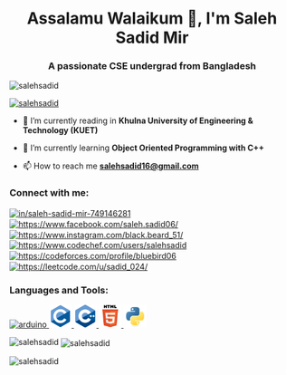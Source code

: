 <h1 align="center">Assalamu Walaikum 👋, I'm Saleh Sadid Mir</h1>
<h3 align="center">A passionate CSE undergrad from Bangladesh</h3>

<p align="left"> <img src="https://komarev.com/ghpvc/?username=salehsadid&label=Profile%20views&color=0e75b6&style=flat" alt="salehsadid" /> </p>

<p align="left"> <a href="https://github.com/ryo-ma/github-profile-trophy"><img src="https://github-profile-trophy.vercel.app/?username=salehsadid" alt="salehsadid" /></a> </p>

- 🔭 I’m currently reading in **Khulna University of Engineering & Technology (KUET)**

- 🌱 I’m currently learning **Object Oriented Programming with C++**

- 📫 How to reach me **salehsadid16@gmail.com**

<h3 align="left">Connect with me:</h3>
<p align="left">
<a href="https://linkedin.com/in/in/saleh-sadid-mir-749146281" target="blank"><img align="center" src="https://raw.githubusercontent.com/rahuldkjain/github-profile-readme-generator/master/src/images/icons/Social/linked-in-alt.svg" alt="in/saleh-sadid-mir-749146281" height="30" width="40" /></a>
<a href="https://fb.com/https://www.facebook.com/saleh.sadid06/" target="blank"><img align="center" src="https://raw.githubusercontent.com/rahuldkjain/github-profile-readme-generator/master/src/images/icons/Social/facebook.svg" alt="https://www.facebook.com/saleh.sadid06/" height="30" width="40" /></a>
<a href="https://instagram.com/https://www.instagram.com/black.beard_51/" target="blank"><img align="center" src="https://raw.githubusercontent.com/rahuldkjain/github-profile-readme-generator/master/src/images/icons/Social/instagram.svg" alt="https://www.instagram.com/black.beard_51/" height="30" width="40" /></a>
<a href="https://www.codechef.com/users/https://www.codechef.com/users/salehsadid" target="blank"><img align="center" src="https://cdn.jsdelivr.net/npm/simple-icons@3.1.0/icons/codechef.svg" alt="https://www.codechef.com/users/salehsadid" height="30" width="40" /></a>
<a href="https://codeforces.com/profile/https://codeforces.com/profile/bluebird06" target="blank"><img align="center" src="https://raw.githubusercontent.com/rahuldkjain/github-profile-readme-generator/master/src/images/icons/Social/codeforces.svg" alt="https://codeforces.com/profile/bluebird06" height="30" width="40" /></a>
<a href="https://www.leetcode.com/https://leetcode.com/u/sadid_024/" target="blank"><img align="center" src="https://raw.githubusercontent.com/rahuldkjain/github-profile-readme-generator/master/src/images/icons/Social/leet-code.svg" alt="https://leetcode.com/u/sadid_024/" height="30" width="40" /></a>
</p>

<h3 align="left">Languages and Tools:</h3>
<p align="left"> <a href="https://www.arduino.cc/" target="_blank" rel="noreferrer"> <img src="https://cdn.worldvectorlogo.com/logos/arduino-1.svg" alt="arduino" width="40" height="40"/> </a> <a href="https://www.cprogramming.com/" target="_blank" rel="noreferrer"> <img src="https://raw.githubusercontent.com/devicons/devicon/master/icons/c/c-original.svg" alt="c" width="40" height="40"/> </a> <a href="https://www.w3schools.com/cpp/" target="_blank" rel="noreferrer"> <img src="https://raw.githubusercontent.com/devicons/devicon/master/icons/cplusplus/cplusplus-original.svg" alt="cplusplus" width="40" height="40"/> </a> <a href="https://www.w3.org/html/" target="_blank" rel="noreferrer"> <img src="https://raw.githubusercontent.com/devicons/devicon/master/icons/html5/html5-original-wordmark.svg" alt="html5" width="40" height="40"/> </a> <a href="https://www.python.org" target="_blank" rel="noreferrer"> <img src="https://raw.githubusercontent.com/devicons/devicon/master/icons/python/python-original.svg" alt="python" width="40" height="40"/> </a> </p>

<p><img align="left" src="https://github-readme-stats.vercel.app/api/top-langs?username=salehsadid&show_icons=true&locale=en&layout=compact" alt="salehsadid" /></p>

<p>&nbsp;<img align="center" src="https://github-readme-stats.vercel.app/api?username=salehsadid&show_icons=true&locale=en" alt="salehsadid" /></p>

<p><img align="center" src="https://github-readme-streak-stats.herokuapp.com/?user=salehsadid&" alt="salehsadid" /></p>
